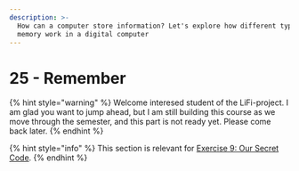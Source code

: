 ```yaml
---
description: >-
  How can a computer store information? Let's explore how different types of
  memory work in a digital computer
---
```


# 25 - Remember

{% hint style="warning" %}
Welcome interesed student of the LiFi-project. I am glad you want to jump ahead, but I am still building this course as we move through the semester, and this part is not ready yet. Please come back later.
{% endhint %}

{% hint style="info" %}
This section is relevant for [Exercise 9: Our Secret Code](https://github.com/winf-hsos/lifi-exercises/raw/main/exercises/09\_exercise\_our\_secret\_code.pdf).
{% endhint %}
